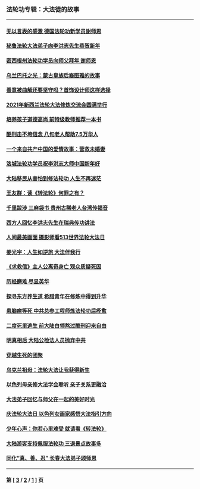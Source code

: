 ### 法轮功专辑：大法徒的故事
---
#### [无以言表的感激 德国法轮功新学员谢师恩](../../pages/nf1147481/n13543790.md?03260430) 
#### [秘鲁法轮大法弟子向李洪志先生恭贺新年](../../pages/nf1147481/n13540182.md?03260430) 
#### [密西根州法轮功学员向师父拜年 谢师恩](../../pages/nf1147481/n13538183.md?03260430) 
#### [乌兰巴托之光：蒙古皇族后裔图雅的故事](../../pages/nf1147481/n13155759.md?03260430) 
#### [善意被曲解还要坚守吗？首饰设计师这样选择](../../pages/nf1147481/n13077575.md?03260430) 
#### [2021年新西兰法轮大法修炼交流会圆满举行](../../pages/nf1147481/n13033149.md?03260430) 
#### [培养孩子道德高尚 前特级教师推荐一本书](../../pages/nf1147481/n12938640.md?03260430) 
#### [酷刑击不垮信念 八旬老人帮助7.5万华人](../../pages/nf1147481/n12880712.md?03260430) 
#### [一个来自共产中国的爱情故事：营救未婚妻](../../pages/nf1147481/n12778386.md?03260430) 
#### [洛城法轮功学员祝李洪志大师中国新年好](../../pages/nf1147481/n12724685.md?03260430) 
#### [大陆移民从害怕到修法轮功 人生不再迷茫](../../pages/nf1147481/n12414325.md?03260430) 
#### [王友群：读《转法轮》何罪之有？](../../pages/nf1147481/n12408647.md?03260430) 
#### [千里跋涉 三麻袋书 贵州古稀老人台湾传福音](../../pages/nf1147481/n12198750.md?03260430) 
#### [西方人回忆李洪志先生在瑞典传功讲法](../../pages/nf1147481/n12099607.md?03260430) 
#### [人间最美画面 摄影师看513世界法轮大法日](../../pages/nf1147481/n12094118.md?03260430) 
#### [姜光宇：人生如逆旅 大法伴我行](../../pages/nf1147481/n12088664.md?03260430) 
#### [《求救信》主人公离奇身亡 观众质疑死因](../../pages/nf1147481/n11845215.md?03260430) 
#### [历经磨难 尽显英华](../../pages/nf1147481/n11723297.md?03260430) 
#### [探寻东方养生道 希腊青年在修炼中得到升华](../../pages/nf1147481/n11494502.md?03260430) 
#### [患脑瘤等死 中共总参工程师炼法轮功后痊愈](../../pages/nf1147481/n11466682.md?03260430) 
#### [二度死里逃生 前大陆白领熬过酷刑迎来自由](../../pages/nf1147481/n11368594.md?03260430) 
#### [明真相后 大陆公检法人员抛弃中共](../../pages/nf1147481/n11358618.md?03260430) 
#### [穿越生死的团聚](../../pages/nf1147481/n11258922.md?03260430) 
#### [乌克兰祖母：法轮大法让我获得新生](../../pages/nf1147481/n11269457.md?03260430) 
#### [以色列母亲修大法学会聆听 亲子关系更融洽](../../pages/nf1147481/n11268195.md?03260430) 
#### [大法弟子回忆与师父在一起的美好时光](../../pages/nf1147481/n11267759.md?03260430) 
#### [庆法轮大法日 以色列女画家感悟大法指引方向](../../pages/nf1147481/n11267735.md?03260430) 
#### [少年心声：你若心里难受 就请看《转法轮》](../../pages/nf1147481/n11267496.md?03260430) 
#### [大陆游客支持佩服法轮功 三退景点故事多](../../pages/nf1147481/n11267378.md?03260430) 
#### [同化“真、善、忍” 长春大法弟子颂师恩](../../pages/nf1147481/n11266497.md?03260430) 

---
#### 第 [ [3](./3.md?03260430) / [2](./2.md?03260430) / [1](./1.md?03260430) ] 页

